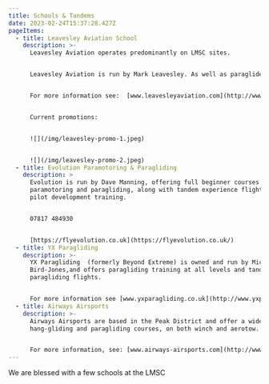 ```yaml
---
title: Schools & Tandems
date: 2023-02-24T15:37:28.427Z
pageItems:
  - title: Leavesley Aviation School
    description: >-
      L﻿eavesley Aviation operates predominantly on LMSC sites.


      Leavesley Aviation is run by Mark Leavesley. As well as paraglider training, Mark also offers tandem paragliding flights, CP Plus and 1 on 1 fly guiding.


      For more information see:  [www.leavesleyaviation.com](http://www.leavesleyaviation.com/) and <https://www.youtube.com/@leavesleyaviation>.


      Current promotions:


      ![](/img/leavesley-promo-1.jpeg)


      ![](/img/leavesley-promo-2.jpeg)
  - title: Evolution Paramotoring & Paragliding
    description: >
      Evolution is run by Dave Manning, offering full beginner courses in
      paramotoring and paragliding, along with tandem experience flights and
      pilot development training. 


      07817 484930


      [https://flyevolution.co.uk](https://flyevolution.co.uk/)
  - title: YX Paragliding
    description: >-
      YX Paragliding  (formerly Beyond Extreme) is owned and run by Mick
      Bird-Jones,and offers paragliding training at all levels and tandem
      paragliding flights.


      For more information see [www.yxparagliding.co.uk](http://www.yxparagliding.co.uk/)  or call 07855491080
  - title: Airways Airsports
    description: >-
      Airways Airsports are based in the Peak District and offer a wide range of
      hang-gliding and paragliding courses, on both winch and aerotow.


      For more information, see: [www.airways-airsports.com](http://www.airways-airsports.com/)
---
```

W﻿e are blessed with a few schools at the LMSC